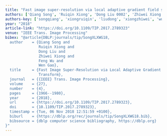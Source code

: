 ```yaml
---
title: "Fast image super-resolution via local adaptive gradient field sharpening transform"
authors: ['Qiang Song', 'Ruiqin Xiong', 'Dong Liu 0002', 'Zhiwei Xiong', 'Feng Wu', 'Wen Gao 0001']
authors-key: ['songqiang', 'xiongruiqin', 'liudong', 'xiongzhiwei', 'wufeng', 'gaowen']
year: "2018"
article-link: "https://doi.org/10.1109/TIP.2017.2789323"
venue: "IEEE Trans. Image Processing"
bibex: "@article{DBLP:journals/tip/SongXLXWG18,
  author    = {Qiang Song and
               Ruiqin Xiong and
               Dong Liu and
               Zhiwei Xiong and
               Feng Wu and
               Wen Gao},
  title     = {Fast Image Super-Resolution via Local Adaptive Gradient Field Sharpening
               Transform},
  journal   = {{IEEE} Trans. Image Processing},
  volume    = {27},
  number    = {4},
  pages     = {1966--1980},
  year      = {2018},
  url       = {https://doi.org/10.1109/TIP.2017.2789323},
  doi       = {10.1109/TIP.2017.2789323},
  timestamp = {Tue, 06 Nov 2018 12:51:59 +0100},
  biburl    = {https://dblp.org/rec/journals/tip/SongXLXWG18.bib},
  bibsource = {dblp computer science bibliography, https://dblp.org}
}"
---
```

